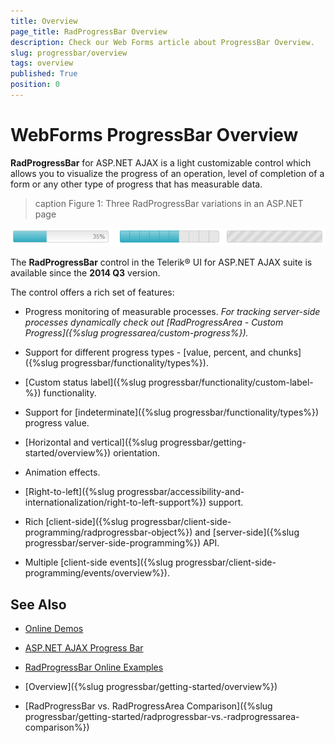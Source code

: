 ```yaml
---
title: Overview
page_title: RadProgressBar Overview
description: Check our Web Forms article about ProgressBar Overview.
slug: progressbar/overview
tags: overview
published: True
position: 0
---
```


# WebForms ProgressBar Overview

**RadProgressBar** for ASP.NET AJAX is a light customizable control which allows you to visualize the progress of an operation, level of completion of a form or any other type of progress that has measurable data.

>caption Figure 1: Three RadProgressBar variations in an ASP.NET page

![webform progress bar overview](images/progress-bar-overview.png "webform progress bar overview")

The **RadProgressBar** control in the Telerik® UI for ASP.NET AJAX suite is available since the **2014 Q3** version.

The control offers a rich set of features:

* Progress monitoring of measurable processes. _For tracking server-side processes dynamically check out [RadProgressArea - Custom Progress]({%slug progressarea/custom-progress%})._

* Support for different progress types - [value, percent, and chunks]({%slug progressbar/functionality/types%}).

* [Custom status label]({%slug progressbar/functionality/custom-label-%}) functionality.

* Support for [indeterminate]({%slug progressbar/functionality/types%}) progress value.

* [Horizontal and vertical]({%slug progressbar/getting-started/overview%}) orientation.

* Animation effects.

* [Right-to-left]({%slug progressbar/accessibility-and-internationalization/right-to-left-support%}) support.

* Rich [client-side]({%slug progressbar/client-side-programming/radprogressbar-object%}) and [server-side]({%slug progressbar/server-side-programming%}) API.

* Multiple [client-side events]({%slug progressbar/client-side-programming/events/overview%}).

## See Also
 * [Online Demos](https://demos.telerik.com/aspnet-ajax/progress-bar/overview/defaultcs.aspx)
 
 * [ASP.NET AJAX Progress Bar](https://www.telerik.com/products/aspnet-ajax/progress-bar.aspx)

 * [RadProgressBar Online Examples](https://demos.telerik.com/aspnet-ajax/progress-bar)

 * [Overview]({%slug progressbar/getting-started/overview%})

 * [RadProgressBar vs. RadProgressArea Comparison]({%slug progressbar/getting-started/radprogressbar-vs.-radprogressarea-comparison%})

